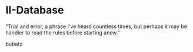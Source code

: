 # II-Database
"Trial and error, a phrase I've heard countless times, but perhaps it may be handier to read the rules before starting anew."

bubatz


